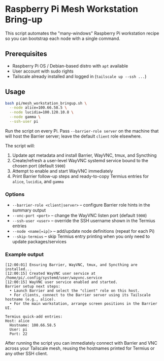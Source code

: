 # Raspberry Pi Mesh Workstation Bring-up

This script automates the "many-windows" Raspberry Pi workstation recipe so you can
bootstrap each node with a single command.

## Prerequisites
- Raspberry Pi OS / Debian-based distro with `apt` available
- User account with sudo rights
- Tailscale already installed and logged in (`tailscale up --ssh ...`)

## Usage
```bash
bash pi/mesh_workstation_bringup.sh \
  --node alice=100.66.58.5 \
  --node lucidia=100.120.10.8 \
  --node gamma \
  --ssh-user pi
```

Run the script on every Pi. Pass `--barrier-role server` on the machine that will host
the Barrier server; leave the default `client` role elsewhere.

The script will:
1. Update apt metadata and install Barrier, WayVNC, tmux, and Syncthing
2. Create/refresh a user-level WayVNC systemd service bound to the chosen port (default `5900`)
3. Attempt to enable and start WayVNC immediately
4. Print Barrier follow-up steps and ready-to-copy Termius entries for `alice`, `lucidia`, and `gamma`

### Options
- `--barrier-role <client|server>` – configure Barrier role hints in the summary output
- `--vnc-port <port>` – change the WayVNC listen port (default `5900`)
- `--ssh-user <user>` – override the SSH username shown in the Termius entries
- `--node <name[=ip]>` – add/update node definitions (repeat for each Pi)
- `--skip-termius` – skip Termius entry printing when you only need to update packages/services

### Example output
```
[12:00:01] Ensuring Barrier, WayVNC, tmux, and Syncthing are installed...
[12:00:15] Created WayVNC user service at /home/pi/.config/systemd/user/wayvnc.service
[12:00:15] WayVNC user service enabled and started.
Barrier setup next steps:
  • Launch Barrier and select the "client" role on this host.
  • For clients, connect to the Barrier server using its Tailscale hostname (e.g., alice).
  • For the main workstation, arrange screen positions in the Barrier UI.

Termius quick-add entries:
Host: alice
  Hostname: 100.66.58.5
  User: pi
  Port: 22
```

After running the script you can immediately connect with Barrier and VNC across your
Tailscale mesh, reusing the hostnames printed for Termius or any other SSH client.
